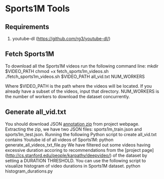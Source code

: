 Sports1M Tools
=================

Requirements
------------
 1. youtube-dl (https://github.com/rg3/youtube-dl/)

Fetch Sports1M
-----------------
To download all the Sports1M videos run the following command line:
    mkdir $VIDEO_PATH
    chmod +x fetch_sports1m_videos.sh
    ./fetch_sports1m_videos.sh $VIDEO_PATH all_vid.txt NUM_WORKERS

Where $VIDEO_PATH is the path where the videos will be located. If you already 
have a subset of the videos, input that directory. NUM_WORKERS is the number of
workers to download the dataset concurrently.

Generate all_vid.txt
----------------------
You should download JSON [annotation zip](http://cs.stanford.edu/people/karpathy/deepvideo/sports1m_json.zip) 
from project webpage. Extracting the zip, we have two JSON files: sports1m_train.json and sports1m_test.json. 
Running the following Python script to create all_vid.txt contains Youtube id of all videos of Sports1M:
    python generate_all_videos_txt_file.py
We have filtered out some videos having excessive duration accoring to recommendations from the [project page]
(http://cs.stanford.edu/people/karpathy/deepvideo/) of the dataset by setting a DURATION THRESHOLD. You can use
the following script to visualize histogram of video durations in Sports1M dataset.
    python histogram_durations.py
